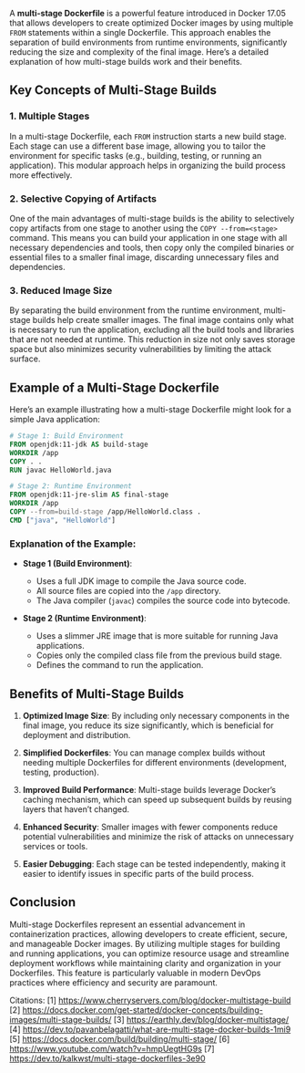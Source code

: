A **multi-stage Dockerfile** is a powerful feature introduced in Docker 17.05 that allows developers to create optimized Docker images by using multiple `FROM` statements within a single Dockerfile. This approach enables the separation of build environments from runtime environments, significantly reducing the size and complexity of the final image. Here’s a detailed explanation of how multi-stage builds work and their benefits.

## Key Concepts of Multi-Stage Builds

### 1. **Multiple Stages**
In a multi-stage Dockerfile, each `FROM` instruction starts a new build stage. Each stage can use a different base image, allowing you to tailor the environment for specific tasks (e.g., building, testing, or running an application). This modular approach helps in organizing the build process more effectively.

### 2. **Selective Copying of Artifacts**
One of the main advantages of multi-stage builds is the ability to selectively copy artifacts from one stage to another using the `COPY --from=<stage>` command. This means you can build your application in one stage with all necessary dependencies and tools, then copy only the compiled binaries or essential files to a smaller final image, discarding unnecessary files and dependencies.

### 3. **Reduced Image Size**
By separating the build environment from the runtime environment, multi-stage builds help create smaller images. The final image contains only what is necessary to run the application, excluding all the build tools and libraries that are not needed at runtime. This reduction in size not only saves storage space but also minimizes security vulnerabilities by limiting the attack surface.

## Example of a Multi-Stage Dockerfile

Here’s an example illustrating how a multi-stage Dockerfile might look for a simple Java application:

```dockerfile
# Stage 1: Build Environment
FROM openjdk:11-jdk AS build-stage
WORKDIR /app
COPY . .
RUN javac HelloWorld.java

# Stage 2: Runtime Environment
FROM openjdk:11-jre-slim AS final-stage
WORKDIR /app
COPY --from=build-stage /app/HelloWorld.class .
CMD ["java", "HelloWorld"]
```

### Explanation of the Example:
- **Stage 1 (Build Environment)**:
  - Uses a full JDK image to compile the Java source code.
  - All source files are copied into the `/app` directory.
  - The Java compiler (`javac`) compiles the source code into bytecode.

- **Stage 2 (Runtime Environment)**:
  - Uses a slimmer JRE image that is more suitable for running Java applications.
  - Copies only the compiled class file from the previous build stage.
  - Defines the command to run the application.

## Benefits of Multi-Stage Builds

1. **Optimized Image Size**: By including only necessary components in the final image, you reduce its size significantly, which is beneficial for deployment and distribution.

2. **Simplified Dockerfiles**: You can manage complex builds without needing multiple Dockerfiles for different environments (development, testing, production).

3. **Improved Build Performance**: Multi-stage builds leverage Docker’s caching mechanism, which can speed up subsequent builds by reusing layers that haven’t changed.

4. **Enhanced Security**: Smaller images with fewer components reduce potential vulnerabilities and minimize the risk of attacks on unnecessary services or tools.

5. **Easier Debugging**: Each stage can be tested independently, making it easier to identify issues in specific parts of the build process.

## Conclusion

Multi-stage Dockerfiles represent an essential advancement in containerization practices, allowing developers to create efficient, secure, and manageable Docker images. By utilizing multiple stages for building and running applications, you can optimize resource usage and streamline deployment workflows while maintaining clarity and organization in your Dockerfiles. This feature is particularly valuable in modern DevOps practices where efficiency and security are paramount.

Citations:
[1] https://www.cherryservers.com/blog/docker-multistage-build
[2] https://docs.docker.com/get-started/docker-concepts/building-images/multi-stage-builds/
[3] https://earthly.dev/blog/docker-multistage/
[4] https://dev.to/pavanbelagatti/what-are-multi-stage-docker-builds-1mi9
[5] https://docs.docker.com/build/building/multi-stage/
[6] https://www.youtube.com/watch?v=hmpUegtHG9s
[7] https://dev.to/kalkwst/multi-stage-dockerfiles-3e90